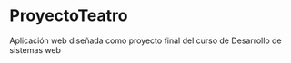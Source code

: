 # ProyectoTeatro
Aplicación web diseñada como proyecto final del curso de Desarrollo de sistemas web
